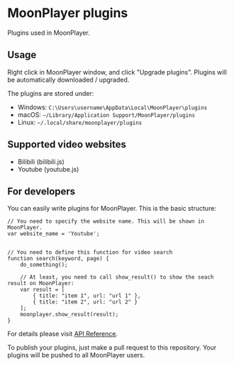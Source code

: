 MoonPlayer plugins
==========
Plugins used in MoonPlayer.

Usage
----
Right click in MoonPlayer window, and click "Upgrade plugins". Plugins will be automatically downloaded / upgraded.

The plugins are stored under:
 * Windows: `C:\Users\username\AppData\Local\MoonPlayer\plugins`
 * macOS: `~/Library/Application Support/MoonPlayer/plugins`
 * Linux: `~/.local/share/moonplayer/plugins`
 

Supported video websites
----
* Bilibili (bilibili.js)
* Youtube (youtube.js)

For developers
----
You can easily write plugins for MoonPlayer. This is the basic structure:
```
// You need to specify the website name. This will be shown in MoonPlayer.
var website_name = 'Youtube';


// You need to define this function for video search
function search(keyword, page) {
    do_something();
    
    // At least, you need to call show_result() to show the seach result on MoonPlayer:
    var result = [
        { title: "item 1", url: "url 1" },
        { title: "item 2", url: "url 2" }
    ];
    moonplayer.show_result(result);
}
```
For details please visit [API Reference](https://github.com/coslyk/moonplayer-plugins/wiki/API-Reference).

To publish your plugins, just make a pull request to this repository. Your plugins will be pushed to all MoonPlayer users.
